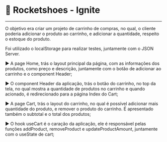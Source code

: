 # :rocket: Rocketshoes - Ignite

---

O objetivo era criar um projeto de carrinho de compras, no qual, o cliente poderia adicionar o produto ao carrinho, e adicionar a quantidade, respeito o estoque do produto.

Foi utilizado o localStorage para realizar testes, juntamente com o JSON Server.

:arrow_forward: A page Home, trás o layout principal da página, com as informações dos produtos, como preço e descrição, juntamente com o botão de adicionar ao carrinho e o component Header;

:arrow_forward: O component Header da aplicação, trás o botão do carrinho, no top da tela, no qual mostra a quantidade de produtos no carrinho e quando acionado, é redirecionado para a página Index do Cart;

:arrow_forward: A page Cart, trás o layout do carrinho, no qual é possível adicionar mais quantidade do produto, e remover o produto do carrinho. É apresentado também o subtotal e o total dos produtos;

:arrow_forward: O hook useCart é o caração da aplicação, ele é responsável pelas funções addProduct, removeProduct e updateProductAmount, juntamente com o useState de cart;
